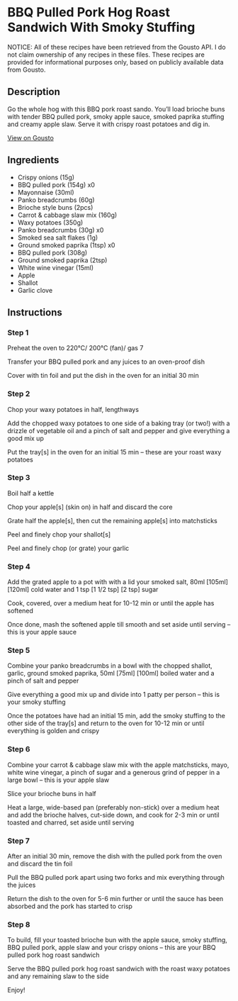 # BBQ Pulled Pork Hog Roast Sandwich With Smoky Stuffing

NOTICE: All of these recipes have been retrieved from the Gousto API. I do not claim ownership of any recipes in these files. These recipes are provided for informational purposes only, based on publicly available data from Gousto.

## Description

Go the whole hog with this BBQ pork roast sando. You’ll load brioche buns with tender BBQ pulled pork, smoky apple sauce, smoked paprika stuffing and creamy apple slaw. Serve it with crispy roast potatoes and dig in. 

[View on Gousto](https://www.gousto.co.uk/recipes/cookbook/bbq-pulled-pork-hog-roast-sandwich-with-smoky-stuffing)

## Ingredients

- Crispy onions (15g)
- BBQ pulled pork (154g) x0
- Mayonnaise (30ml)
- Panko breadcrumbs (60g)
- Brioche style buns (2pcs)
- Carrot & cabbage slaw mix (160g)
- Waxy potatoes (350g)
- Panko breadcrumbs (30g) x0
- Smoked sea salt flakes (1g)
- Ground smoked paprika (1tsp) x0
- BBQ pulled pork (308g)
- Ground smoked paprika (2tsp)
- White wine vinegar (15ml)
- Apple
- Shallot
- Garlic clove

## Instructions


### Step 1

Preheat the oven to 220°C/ 200°C (fan)/ gas 7

Transfer your BBQ pulled pork and any juices to an oven-proof dish

Cover with tin foil and put the dish in the oven for an initial 30 min


### Step 2

Chop your waxy potatoes in half, lengthways

Add the chopped waxy potatoes to one side of a baking tray (or two!) with a drizzle of vegetable oil and a pinch of salt and pepper and give everything a good mix up

Put the tray[s] in the oven for an initial 15 min – these are your roast waxy potatoes


### Step 3

Boil half a kettle

Chop your apple[s]<span class="text-danger"> </span>(skin on) in half and discard the core

Grate half the apple[s], then cut the remaining apple[s] into matchsticks

Peel and finely chop your shallot[s]

Peel and finely chop (or grate) your garlic


### Step 4

Add the grated apple to a pot with with a lid your smoked salt, 80ml <span class="text-purple">[105ml] </span><span class="text-danger">[120ml]</span> cold water and 1 tsp <span class="text-purple">[1 1/2 tsp] </span><span class="text-danger">[2 tsp]</span> sugar

Cook, covered, over a medium heat for 10-12 min or until the apple has softened

Once done, mash the softened apple till smooth and set aside until serving – this is your apple sauce


### Step 5

Combine your panko breadcrumbs in a bowl with the chopped shallot, garlic, ground smoked paprika, 50ml <span class="text-purple">[75ml] </span><span class="text-danger">[100ml]</span> boiled water and a pinch of salt and pepper

Give everything a good mix up and divide into 1 patty per person – this is your smoky stuffing

Once the potatoes have had an initial 15 min, add the smoky stuffing to the other side of the tray[s] and return to the oven for 10-12 min or until everything is golden and crispy


### Step 6

Combine your carrot & cabbage slaw mix with the apple matchsticks, mayo, white wine vinegar, a pinch of sugar and a generous grind of pepper in a large bowl – this is your apple slaw

Slice your brioche buns in half

Heat a large, wide-based pan (preferably non-stick) over a medium heat and add the brioche halves, cut-side down, and cook for 2-3 min or until toasted and charred, set aside until serving


### Step 7

After an initial 30 min, remove the dish with the pulled pork from the oven and discard the tin foil

Pull the BBQ pulled pork apart using two forks and mix everything through the juices

Return the dish to the oven for 5-6 min further or until the sauce has been absorbed and the pork has started to crisp

### Step 8

To build, fill your toasted brioche bun with the apple sauce, smoky stuffing, BBQ pulled pork, apple slaw and your crispy onions – this are your BBQ pulled pork hog roast sandwich

Serve the BBQ pulled pork hog roast sandwich with the roast waxy potatoes and any remaining slaw to the side

Enjoy!

